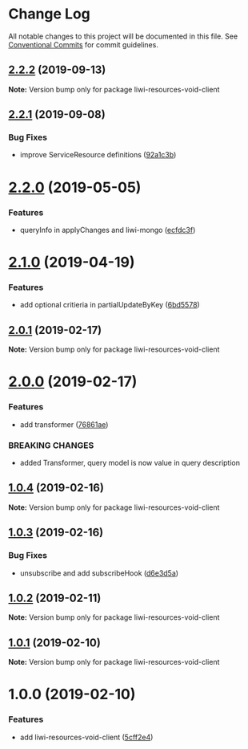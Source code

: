 # Change Log

All notable changes to this project will be documented in this file.
See [Conventional Commits](https://conventionalcommits.org) for commit guidelines.

## [2.2.2](https://github.com/liwijs/liwi/compare/liwi-resources-void-client@2.2.1...liwi-resources-void-client@2.2.2) (2019-09-13)

**Note:** Version bump only for package liwi-resources-void-client





## [2.2.1](https://github.com/liwijs/liwi/compare/liwi-resources-void-client@2.2.0...liwi-resources-void-client@2.2.1) (2019-09-08)


### Bug Fixes

* improve ServiceResource definitions ([92a1c3b](https://github.com/liwijs/liwi/commit/92a1c3b))





# [2.2.0](https://github.com/liwijs/liwi/compare/liwi-resources-void-client@2.1.0...liwi-resources-void-client@2.2.0) (2019-05-05)


### Features

* queryInfo in applyChanges and liwi-mongo ([ecfdc3f](https://github.com/liwijs/liwi/commit/ecfdc3f))





# [2.1.0](https://github.com/liwijs/liwi/compare/liwi-resources-void-client@2.0.1...liwi-resources-void-client@2.1.0) (2019-04-19)


### Features

* add optional critieria in partialUpdateByKey ([6bd5578](https://github.com/liwijs/liwi/commit/6bd5578))





## [2.0.1](https://github.com/liwijs/liwi/compare/liwi-resources-void-client@2.0.0...liwi-resources-void-client@2.0.1) (2019-02-17)

**Note:** Version bump only for package liwi-resources-void-client





# [2.0.0](https://github.com/liwijs/liwi/compare/liwi-resources-void-client@1.0.4...liwi-resources-void-client@2.0.0) (2019-02-17)


### Features

* add transformer ([76861ae](https://github.com/liwijs/liwi/commit/76861ae))


### BREAKING CHANGES

* added Transformer, query model is now value in query description





## [1.0.4](https://github.com/liwijs/liwi/compare/liwi-resources-void-client@1.0.3...liwi-resources-void-client@1.0.4) (2019-02-16)

**Note:** Version bump only for package liwi-resources-void-client





## [1.0.3](https://github.com/liwijs/liwi/compare/liwi-resources-void-client@1.0.2...liwi-resources-void-client@1.0.3) (2019-02-16)


### Bug Fixes

* unsubscribe and add subscribeHook ([d6e3d5a](https://github.com/liwijs/liwi/commit/d6e3d5a))





## [1.0.2](https://github.com/liwijs/liwi/compare/liwi-resources-void-client@1.0.1...liwi-resources-void-client@1.0.2) (2019-02-11)

**Note:** Version bump only for package liwi-resources-void-client





## [1.0.1](https://github.com/liwijs/liwi/compare/liwi-resources-void-client@1.0.0...liwi-resources-void-client@1.0.1) (2019-02-10)

**Note:** Version bump only for package liwi-resources-void-client





# 1.0.0 (2019-02-10)


### Features

* add liwi-resources-void-client ([5cff2e4](https://github.com/liwijs/liwi/commit/5cff2e4))
